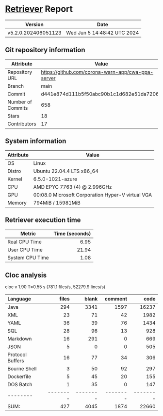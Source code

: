 # [Retriever](https://github.com/PalladioSimulator/Palladio-ReverseEngineering-Retriever) Report
| Version | Date |
| ------- | ---- |
| v5.2.0.202406051123 | Wed Jun  5 14:48:42 UTC 2024 |

## Git repository information
|      Attribute    | Value |
| ----------------- | ----- |
| Repository URL    | https://github.com/corona-warn-app/cwa-ppa-server |
| Branch            | main |
| Commit            | d441e874d111b5f50abc90b1c1d682e51da7206e |
| Number of Commits | 658 |
| Stars             | 18 |
| Contributors      | 17 |


## System information
| Attribute | Value |
| --------- | ----- |
| OS | Linux  |
| Distro | Ubuntu 22.04.4 LTS x86_64  |
| Kernel | 6.5.0-1021-azure  |
| CPU | AMD EPYC 7763 (4) @ 2.996GHz  |
| GPU | 00:08.0 Microsoft Corporation Hyper-V virtual VGA  |
| Memory | 794MiB / 15981MiB  |

## Retriever execution time
| Metric | Time (seconds) |
| --- | ---: |
| Real CPU Time | 6.95 |
| User CPU Time | 21.94 |
| System CPU Time | 1.08 |
<!--
Explainations:
- __Real CPU Time__: actual time the command has run (can be less than total time spent in user and system mode for multi-threaded processes)
- __User CPU Time__: time the command has spent running in user mode
- __System CPU Time__: time the command has spent running in system or kernel mode
-->

## Cloc analysis
cloc v 1.90  T=0.55 s (781.1 files/s, 52279.9 lines/s)

Language|files|blank|comment|code
:-------|-------:|-------:|-------:|-------:
Java|294|3341|1597|16237
XML|23|71|42|1982
YAML|36|39|76|1434
SQL|28|96|13|928
Markdown|16|291|0|669
JSON|5|0|0|505
Protocol Buffers|16|77|34|306
Bourne Shell|3|50|92|297
Dockerfile|5|45|20|155
DOS Batch|1|35|0|147
--------|--------|--------|--------|--------
SUM:|427|4045|1874|22660
